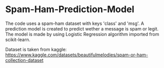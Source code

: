 # Spam-Ham-Prediction-Model
The code uses a spam-ham dataset with keys 'class' and 'msg'. A prediction model is created to predict wether a message is spam or legit. The model is made by using Logistic Regression algorithm imported from scikit-learn.

Dataset is taken from kaggle: https://www.kaggle.com/datasets/beautifulmelodies/spam-or-ham-collection-dataset

